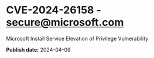 # CVE-2024-26158 - secure@microsoft.com

Microsoft Install Service Elevation of Privilege Vulnerability

**Publish date:** 2024-04-09

